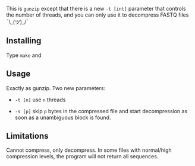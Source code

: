 This is `gunzip` except that there is a new `-t [int]` parameter that controls the number of threads, and you can only use it to decompress FASTQ files ¯\\\_(ツ)\_/¯


## Installing

Type `make` and 

## Usage 

Exactly as gunzip. Two new parameters:

* `-t [n]` use `n` threads

* `-s [p]` skip `p` bytes in the compressed file and start decompression as soon as a unambiguous block is found.

## Limitations

Cannot compress, only decompress. In some files with normal/high compression levels, the program will not return all sequences.
